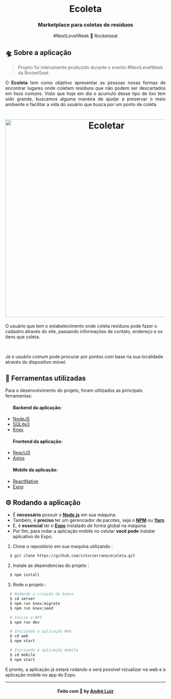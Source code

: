 <h1 align="center"> 
Ecoleta
</h1>

<h3 align="center">
Marketplace para coletas de resíduos
</h3>

<p align="center">
#NextLevelWeek 🚀 Rocketseat
</p>

<h2>🛸 Sobre a aplicação </h2>
<blockquote>Projeto foi inteiramente produzido durante o evento #NextLevelWeek da RocketSeat.</blockquote>

<p align="justify">O <b>Ecoleta</b> tem como objetivo apresentar as pessoas novas formas de encontrar lugares
onde coletam resíduos que não podem ser descartados em lixos
comuns. Visto que hoje em dia o acumulo desse tipo de lixo tem sido
grande, buscamos alguma maneira de ajudar a preservar o meio ambiente
e facilitar a vida do usuário que busca por um ponto de coleta.</p>

<h1 align="center" >
 <img alt="Ecoletar" src="https://user-images.githubusercontent.com/62680019/84038303-275f1800-a976-11ea-86cf-28be93c1cf74.jpg" 
      width="620px"> 
</h1>

<p>O usuário que tem o
estabelecimento onde coleta resíduos pode fazer o cadastro através
do site, passando informações de contato, endereço e os itens que coleta.</p>
<br />
<p>Já o usuário comum pode procurar por pontos com base na sua localidade
através do dispositivo móvel.</p>

<h2>🔧 Ferramentas utilizadas </h2>
<p>Para o desenvolvimento do projeto, foram utilizados as principais ferramentas:</p>
<ul>
  <h4>Backend da aplicação:</h4>
    <li><a href="http://nodejs.org">NodeJS</a></li>
    <li><a href="https://sqlite.org/index.html">SQLite3</a></li>
    <li><a href="http://knexjs.org/">Knex</a></li>
  <h4>Frontend da aplicação:</h4>
    <li><a href="https://pt-br.reactjs.org/">ReactJS</a></li>
    <li><a href="https://github.com/axios/axios">Axios</a></li>
  <h4>Mobile da aplicação:</h4>
    <li><a href="https://reactnative.dev/">ReactNative</a></li>
    <li><a href="https://expo.io/">Expo</a></li>
</ul>

## ⚙ Rodando a aplicação ##
  - É **necessário** possuir o **[Node.js](https://nodejs.org/en/)** em sua máquina.
  - Também, é **preciso** ter um gerenciador de pacotes, seja o **[NPM](https://www.npmjs.com/)** ou **[Yarn](https://yarnpkg.com/)**.
  - E, é **essencial** ter o **[Expo](https://expo.io/)** instalado de forma global na máquina.
  - Por fim, para rodar a aplicação mobile no celular **você pode** instalar aplicativo do Expo. 
  
1. Clone o repositório em sua maquina utilizando :

```sh
  $ git clone https://github.com/vitorserrano/ecoleta.git
```
2. Instale as dependencias do projeto :
```sh
  $ npm install
```
3. Rode o projeto :
```sh
  # Rodando a criação do banco
  $ cd server
  $ npm run knex:migrate
  $ npm run knex:seed

  # Inicie a API
  $ npm run dev

  # Iniciando a aplicação Web
  $ cd web
  $ npm start

  # Iniciando a aplicação mobile
  $ cd mobile
  $ npm start
```

E pronto, a aplicação já estará rodando e será possivel vizualizar na web e a aplicação mobile no app do Expo.
<hr>
<h4 align="center">
    Feito com 💜 by <a href="https://www.linkedin.com/in/andreluizx/" target="_blank">André Luiz</a>
</h4>
